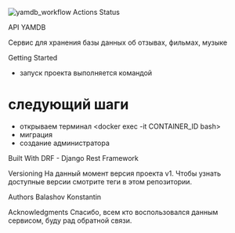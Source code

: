 ![yamdb_workflow Actions Status](https://github.com/BKI92/yamdb_final/workflows/yamdb_workflow/badge.svg)

API YAMDB


Сервис для хранения базы данных об отзывах, фильмах, музыке

Getting Started
- запуск проекта выполняется командой <docker-compose up>
# следующий шаги
 - открываем терминал <docker exec -it CONTAINER_ID bash>
 - миграция <python manage.py migrate>
 - создание администратора <python manage.py createsuperuser>

Built With
DRF - Django Rest Framework

Versioning
На данный момент версия проекта v1. Чтобы узнать доступные версии смотрите теги в этом репозитории.

Authors
Balashov Konstantin



Acknowledgments
Спасибо, всем кто воспользовался данным сервисом, буду рад обратной связи.
